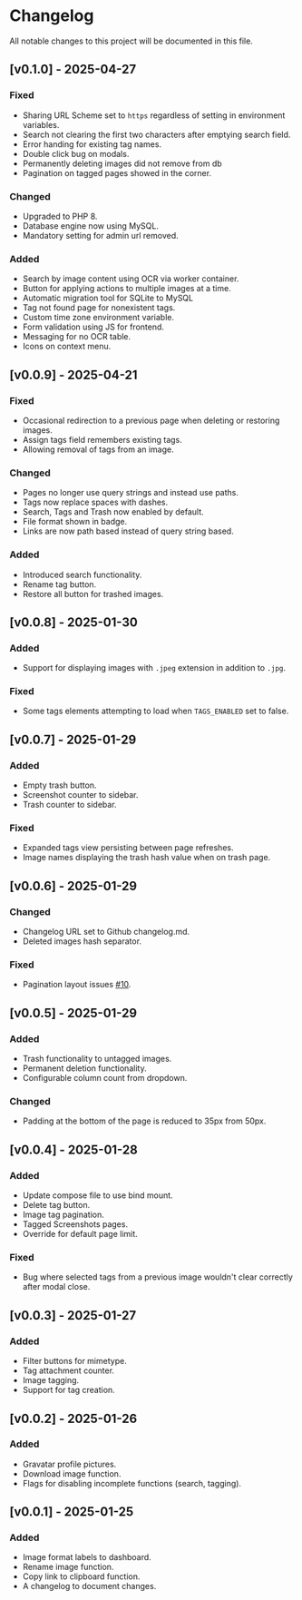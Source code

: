 # Changelog

All notable changes to this project will be documented in this file.

## [v0.1.0] - 2025-04-27

### Fixed
- Sharing URL Scheme set to `https` regardless of setting in environment variables.
- Search not clearing the first two characters after emptying search field.
- Error handing for existing tag names.
- Double click bug on modals.
- Permanently deleting images did not remove from db
- Pagination on tagged pages showed in the corner.

### Changed
- Upgraded to PHP 8.
- Database engine now using MySQL.
- Mandatory setting for admin url removed.

### Added
- Search by image content using OCR via worker container.
- Button for applying actions to multiple images at a time.
- Automatic migration tool for SQLite to MySQL
- Tag not found page for nonexistent tags.
- Custom time zone environment variable.
- Form validation using JS for frontend.
- Messaging for no OCR table.
- Icons on context menu.

## [v0.0.9] - 2025-04-21

### Fixed
- Occasional redirection to a previous page when deleting or restoring images.
- Assign tags field remembers existing tags.
- Allowing removal of tags from an image.

### Changed
- Pages no longer use query strings and instead use paths.
- Tags now replace spaces with dashes.
- Search, Tags and Trash now enabled by default.
- File format shown in badge.
- Links are now path based instead of query string based.

### Added
- Introduced search functionality.
- Rename tag button.
- Restore all button for trashed images.

## [v0.0.8] - 2025-01-30

### Added
- Support for displaying images with `.jpeg` extension in addition to `.jpg`.

### Fixed
- Some tags elements attempting to load when `TAGS_ENABLED` set to false.

## [v0.0.7] - 2025-01-29

### Added
- Empty trash button.
- Screenshot counter to sidebar.
- Trash counter to sidebar.

### Fixed
- Expanded tags view persisting between page refreshes.
- Image names displaying the trash hash value when on trash page.

## [v0.0.6] - 2025-01-29

### Changed
- Changelog URL set to Github changelog.md.
- Deleted images hash separator.

### Fixed
- Pagination layout issues [#10](https://git.jrdn.dev/jordanwalster/photon-dashboard/issues/10).

## [v0.0.5] - 2025-01-29

### Added
- Trash functionality to untagged images.
- Permanent deletion functionality.
- Configurable column count from dropdown.

### Changed
- Padding at the bottom of the page is reduced to 35px from 50px.

## [v0.0.4] - 2025-01-28

### Added

- Update compose file to use bind mount.
- Delete tag button.
- Image tag pagination.
- Tagged Screenshots pages.
- Override for default page limit.

### Fixed

- Bug where selected tags from a previous image wouldn't clear correctly after modal close.

## [v0.0.3] - 2025-01-27

### Added

- Filter buttons for mimetype.
- Tag attachment counter.
- Image tagging.
- Support for tag creation.


## [v0.0.2] - 2025-01-26

### Added

- Gravatar profile pictures.
- Download image function.
- Flags for disabling incomplete functions (search, tagging).

## [v0.0.1] - 2025-01-25

### Added

- Image format labels to dashboard.
- Rename image function.
- Copy link to clipboard function.
- A changelog to document changes.

